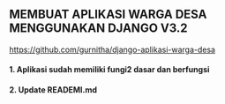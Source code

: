 ## MEMBUAT APLIKASI WARGA DESA MENGGUNAKAN DJANGO V3.2

https://github.com/gurnitha/django-aplikasi-warga-desa

#### 1. Aplikasi sudah memiliki fungi2 dasar dan berfungsi

#### 2. Update READEMI.md